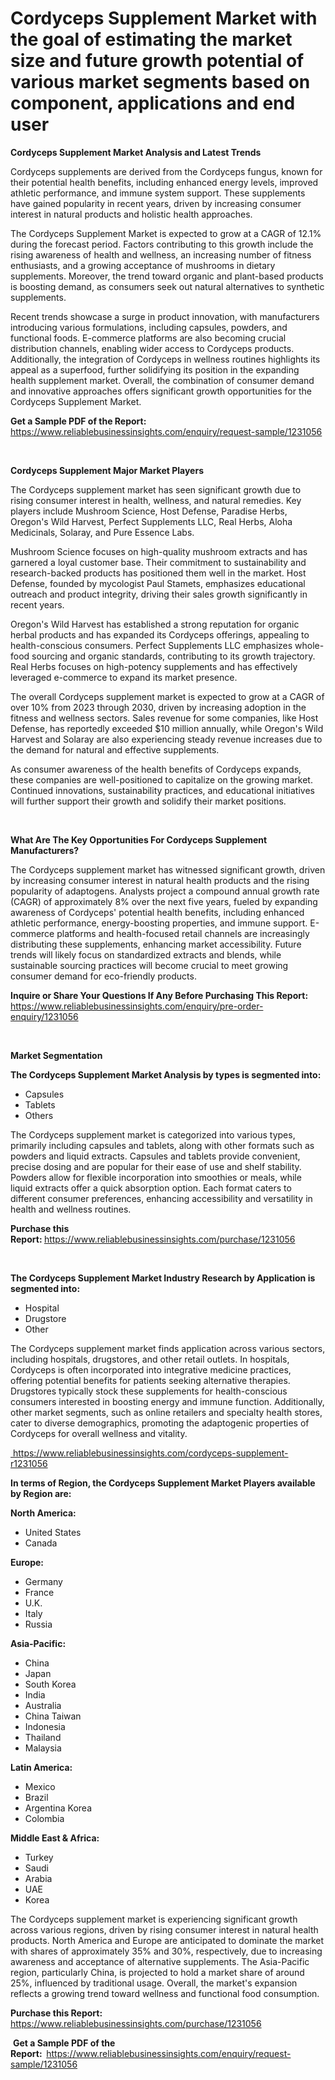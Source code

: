 <p><h1>Cordyceps Supplement Market with the goal of estimating the market size and future growth potential of various market segments based on component, applications and end user</h1></p><p><strong>Cordyceps Supplement Market Analysis and Latest Trends</strong></p>
<p><p>Cordyceps supplements are derived from the Cordyceps fungus, known for their potential health benefits, including enhanced energy levels, improved athletic performance, and immune system support. These supplements have gained popularity in recent years, driven by increasing consumer interest in natural products and holistic health approaches.</p><p>The Cordyceps Supplement Market is expected to grow at a CAGR of 12.1% during the forecast period. Factors contributing to this growth include the rising awareness of health and wellness, an increasing number of fitness enthusiasts, and a growing acceptance of mushrooms in dietary supplements. Moreover, the trend toward organic and plant-based products is boosting demand, as consumers seek out natural alternatives to synthetic supplements.</p><p>Recent trends showcase a surge in product innovation, with manufacturers introducing various formulations, including capsules, powders, and functional foods. E-commerce platforms are also becoming crucial distribution channels, enabling wider access to Cordyceps products. Additionally, the integration of Cordyceps in wellness routines highlights its appeal as a superfood, further solidifying its position in the expanding health supplement market. Overall, the combination of consumer demand and innovative approaches offers significant growth opportunities for the Cordyceps Supplement Market.</p></p>
<p><strong>Get a Sample PDF of the Report:&nbsp;</strong> <a href="https://www.reliablebusinessinsights.com/enquiry/request-sample/1231056?utm_campaign=3679&utm_medium=2&utm_source=Github&utm_content=ia&utm_term=19042025&utm_id=cordyceps-supplement">https://www.reliablebusinessinsights.com/enquiry/request-sample/1231056</a></p>
<p>&nbsp;</p>
<p><strong>Cordyceps Supplement Major Market Players</strong></p>
<p><p>The Cordyceps supplement market has seen significant growth due to rising consumer interest in health, wellness, and natural remedies. Key players include Mushroom Science, Host Defense, Paradise Herbs, Oregon's Wild Harvest, Perfect Supplements LLC, Real Herbs, Aloha Medicinals, Solaray, and Pure Essence Labs. </p><p>Mushroom Science focuses on high-quality mushroom extracts and has garnered a loyal customer base. Their commitment to sustainability and research-backed products has positioned them well in the market. Host Defense, founded by mycologist Paul Stamets, emphasizes educational outreach and product integrity, driving their sales growth significantly in recent years. </p><p>Oregon's Wild Harvest has established a strong reputation for organic herbal products and has expanded its Cordyceps offerings, appealing to health-conscious consumers. Perfect Supplements LLC emphasizes whole-food sourcing and organic standards, contributing to its growth trajectory. Real Herbs focuses on high-potency supplements and has effectively leveraged e-commerce to expand its market presence.</p><p>The overall Cordyceps supplement market is expected to grow at a CAGR of over 10% from 2023 through 2030, driven by increasing adoption in the fitness and wellness sectors. Sales revenue for some companies, like Host Defense, has reportedly exceeded $10 million annually, while Oregon's Wild Harvest and Solaray are also experiencing steady revenue increases due to the demand for natural and effective supplements.</p><p>As consumer awareness of the health benefits of Cordyceps expands, these companies are well-positioned to capitalize on the growing market. Continued innovations, sustainability practices, and educational initiatives will further support their growth and solidify their market positions.</p></p>
<p>&nbsp;</p>
<p><strong>What Are The Key Opportunities For Cordyceps Supplement Manufacturers?</strong></p>
<p><p>The Cordyceps supplement market has witnessed significant growth, driven by increasing consumer interest in natural health products and the rising popularity of adaptogens. Analysts project a compound annual growth rate (CAGR) of approximately 8% over the next five years, fueled by expanding awareness of Cordyceps' potential health benefits, including enhanced athletic performance, energy-boosting properties, and immune support. E-commerce platforms and health-focused retail channels are increasingly distributing these supplements, enhancing market accessibility. Future trends will likely focus on standardized extracts and blends, while sustainable sourcing practices will become crucial to meet growing consumer demand for eco-friendly products.</p></p>
<p><strong>Inquire or Share Your Questions If Any Before Purchasing This Report:</strong> <a href="https://www.reliablebusinessinsights.com/enquiry/pre-order-enquiry/1231056?utm_campaign=3679&utm_medium=2&utm_source=Github&utm_content=ia&utm_term=19042025&utm_id=cordyceps-supplement">https://www.reliablebusinessinsights.com/enquiry/pre-order-enquiry/1231056</a></p>
<p>&nbsp;</p>
<p><strong>Market Segmentation</strong></p>
<p><strong>The Cordyceps Supplement Market Analysis by types is segmented into:</strong></p>
<p><ul><li>Capsules</li><li>Tablets</li><li>Others</li></ul></p>
<p><p>The Cordyceps supplement market is categorized into various types, primarily including capsules and tablets, along with other formats such as powders and liquid extracts. Capsules and tablets provide convenient, precise dosing and are popular for their ease of use and shelf stability. Powders allow for flexible incorporation into smoothies or meals, while liquid extracts offer a quick absorption option. Each format caters to different consumer preferences, enhancing accessibility and versatility in health and wellness routines.</p></p>
<p><strong>Purchase this Report:&nbsp;</strong><a href="https://www.reliablebusinessinsights.com/purchase/1231056?utm_campaign=3679&utm_medium=2&utm_source=Github&utm_content=ia&utm_term=19042025&utm_id=cordyceps-supplement">https://www.reliablebusinessinsights.com/purchase/1231056</a></p>
<p>&nbsp;</p>
<p><strong>The Cordyceps Supplement Market Industry Research by Application is segmented into:</strong></p>
<p><ul><li>Hospital</li><li>Drugstore</li><li>Other</li></ul></p>
<p><p>The Cordyceps supplement market finds application across various sectors, including hospitals, drugstores, and other retail outlets. In hospitals, Cordyceps is often incorporated into integrative medicine practices, offering potential benefits for patients seeking alternative therapies. Drugstores typically stock these supplements for health-conscious consumers interested in boosting energy and immune function. Additionally, other market segments, such as online retailers and specialty health stores, cater to diverse demographics, promoting the adaptogenic properties of Cordyceps for overall wellness and vitality.</p></p>
<p><a href="https://www.reliablebusinessinsights.com/cordyceps-supplement-r1231056?utm_campaign=3679&utm_medium=2&utm_source=Github&utm_content=ia&utm_term=19042025&utm_id=cordyceps-supplement">&nbsp;https://www.reliablebusinessinsights.com/cordyceps-supplement-r1231056</a></p>
<p><strong>In terms of Region, the Cordyceps Supplement Market Players available by Region are:</strong></p>
<p>
    <p> <strong> North America: </strong>
        <ul>
            <li>United States</li>
            <li>Canada</li>
        </ul>
        </p> 
    <p> <strong> Europe: </strong>
        <ul>
            <li>Germany</li>
            <li>France</li>
            <li>U.K.</li>
            <li>Italy</li>
            <li>Russia</li>
        </ul>
        </p> 
    <p> <strong> Asia-Pacific: </strong>
        <ul>
            <li>China</li>
            <li>Japan</li>
            <li>South Korea</li>
            <li>India</li>
            <li>Australia</li>
            <li>China Taiwan</li>
            <li>Indonesia</li>
            <li>Thailand</li>
            <li>Malaysia</li>
        </ul>
        </p> 
    <p> <strong> Latin America: </strong>
        <ul>
            <li>Mexico</li>
            <li>Brazil</li>
            <li>Argentina Korea</li>
            <li>Colombia</li>
        </ul>
        </p> 
    <p> <strong> Middle East & Africa: </strong>
        <ul>
            <li>Turkey</li>
            <li>Saudi</li>
            <li>Arabia</li>
            <li>UAE</li>
            <li>Korea</li>
        </ul>
    </p>
    </p>
<p><p>The Cordyceps supplement market is experiencing significant growth across various regions, driven by rising consumer interest in natural health products. North America and Europe are anticipated to dominate the market with shares of approximately 35% and 30%, respectively, due to increasing awareness and acceptance of alternative supplements. The Asia-Pacific region, particularly China, is projected to hold a market share of around 25%, influenced by traditional usage. Overall, the market's expansion reflects a growing trend toward wellness and functional food consumption.</p></p>
<p><strong>Purchase this Report: </strong><a href="https://www.reliablebusinessinsights.com/purchase/1231056?utm_campaign=3679&utm_medium=2&utm_source=Github&utm_content=ia&utm_term=19042025&utm_id=cordyceps-supplement">https://www.reliablebusinessinsights.com/purchase/1231056</a></p>
<p>&nbsp;<strong>Get a Sample PDF of the Report:&nbsp;&nbsp;</strong><a href="https://www.reliablebusinessinsights.com/enquiry/request-sample/1231056?utm_campaign=3679&utm_medium=2&utm_source=Github&utm_content=ia&utm_term=19042025&utm_id=cordyceps-supplement">https://www.reliablebusinessinsights.com/enquiry/request-sample/1231056</a></p>
<p><strong></strong></p>
<p><p></p><p></p><p></p></p>